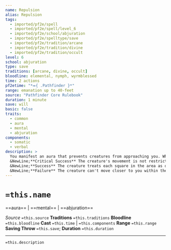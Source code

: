 ```yaml
---
name: Repulsion
alias: Repulsion
tags:
  - imported/pf2e/spell
  - imported/pf2e/spell/level_6
  - imported/pf2e/school/abjuration
  - imported/pf2e/spelltype/save
  - imported/pf2e/tradition/arcane
  - imported/pf2e/tradition/divine
  - imported/pf2e/tradition/occult
level: 6
school: abjuration
type: save
traditions: [arcane, divine, occult]
bloodline: elemental, nymph, wyrmblessed
time: 2 actions
pf2etime: "*⬺{ .Pathfinder }*"
range: emanation up to 40-feet
source: "Pathfinder Core Rulebook"
duration: 1 minute
save: will
basic: false
traits:
  - common
  - aura
  - mental
  - abjuration
components:
  - somatic
  - verbal
description: >
  You manifest an aura that prevents creatures from approaching you. When casting the spell, you can make the area any radius you choose, up to 40 feet. A creature must attempt a Will save if it's within the area when you cast the spell or as soon as it enters the area while the spell is in effect. Once a creature has attempted the save, it uses the same result for that casting of repulsion. Any restrictions on a creature's movement apply only if it voluntarily moves toward you. For example, if you move closer to a creature, it doesn't then need to move away.
  &NewLine;**Critical Success** The creature's movement is not restricted.
  &NewLine;**Success** The creature treats each square in the area as difficult terrain when moving closer to you.
  &NewLine;**Failure** The creature can't move closer to you within the area.
---
```

# `=this.name`
==aura== | ==mental== | ==abjuration==

*Source* `=this.source`
**Traditions** `=this.traditions`
**Bloodline** `=this.bloodline`
**Cast** `=this.time` | `=this.components`
**Range** `=this.range`
**Saving Throw** `=this.save`; **Duration** `=this.duration`

***
`=this.description`